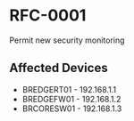 # RFC-0001
Permit new security monitoring

## Affected Devices 

- BREDGERT01 - 192.168.1.1
- BREDGEFW01 - 192.168.1.2
- BRCORESW01 - 192.168.1.3
